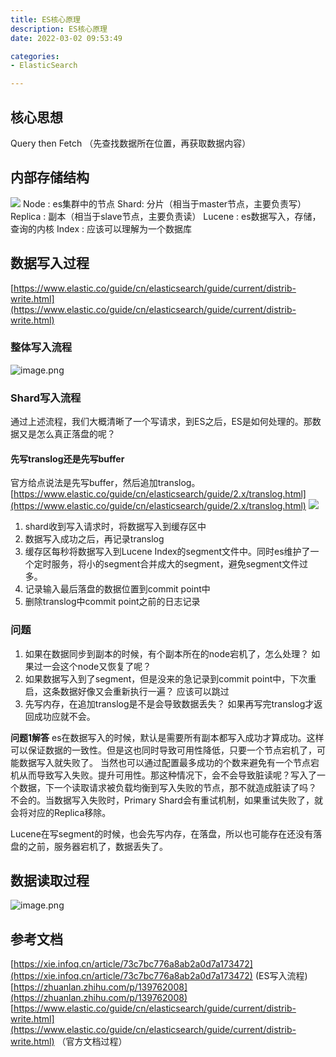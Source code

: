 ```yaml
---
title: ES核心原理
description: ES核心原理
date: 2022-03-02 09:53:49

categories:
- ElasticSearch

---
```

<meta name="referrer" content="no-referrer" />
<!-- more -->

## 核心思想
Query then Fetch （先查找数据所在位置，再获取数据内容）
## 内部存储结构
![](https://cdn.nlark.com/yuque/0/2022/jpeg/21760570/1657874852844-a053a682-5259-4539-bb7a-87b03fdff08f.jpeg)
Node : es集群中的节点
Shard: 分片（相当于master节点，主要负责写）
Replica : 副本（相当于slave节点，主要负责读）
Lucene : es数据写入，存储，查询的内核
Index : 应该可以理解为一个数据库

## 数据写入过程
[https://www.elastic.co/guide/cn/elasticsearch/guide/current/distrib-write.html](https://www.elastic.co/guide/cn/elasticsearch/guide/current/distrib-write.html)
### 整体写入流程

![image.png](https://cdn.nlark.com/yuque/0/2022/png/21760570/1657852744444-905da9a9-2129-4dd6-aa3b-6b56d9e4237f.png#averageHue=%23eef3e9&clientId=u705aa42f-361a-4&from=paste&height=674&id=u92656088&originHeight=674&originWidth=766&originalType=binary&ratio=1&rotation=0&showTitle=false&size=300590&status=done&style=none&taskId=u6be6d4cd-722b-4768-b2b1-6ccbc4fb4ce&title=&width=766)
### Shard写入流程
通过上述流程，我们大概清晰了一个写请求，到ES之后，ES是如何处理的。那数据又是怎么真正落盘的呢？
#### 先写translog还是先写buffer
官方给点说法是先写buffer，然后追加translog。
[https://www.elastic.co/guide/cn/elasticsearch/guide/2.x/translog.html](https://www.elastic.co/guide/cn/elasticsearch/guide/2.x/translog.html)
![](https://cdn.nlark.com/yuque/0/2022/jpeg/21760570/1657953212420-deca01b4-9a55-4383-a49d-0c441f6bcbc0.jpeg)

1. shard收到写入请求时，将数据写入到缓存区中
2. 数据写入成功之后，再记录translog
3. 缓存区每秒将数据写入到Lucene Index的segment文件中。同时es维护了一个定时服务，将小的segment合并成大的segment，避免segment文件过多。
4. 记录输入最后落盘的数据位置到commit point中
5. 删除translog中commit point之前的日志记录

### 问题

1. 如果在数据同步到副本的时候，有个副本所在的node宕机了，怎么处理？ 如果过一会这个node又恢复了呢？
2. 如果数据写入到了segment，但是没来的急记录到commit point中，下次重启，这条数据好像又会重新执行一遍？ 应该可以跳过
3. 先写内存，在追加translog是不是会导致数据丢失？ 如果再写完translog才返回成功应就不会。

**问题1解答**
es在数据写入的时候，默认是需要所有副本都写入成功才算成功。这样可以保证数据的一致性。但是这也同时导致可用性降低，只要一个节点宕机了，可能数据写入就失败了。
当然也可以通过配置最多成功的个数来避免有一个节点宕机从而导致写入失败。提升可用性。那这种情况下，会不会导致脏读呢？写入了一个数据，下一个读取请求被负载均衡到写入失败的节点，那不就造成脏读了吗？
不会的。当数据写入失败时，Primary Shard会有重试机制，如果重试失败了，就会将对应的Replica移除。

Lucene在写segment的时候，也会先写内存，在落盘，所以也可能存在还没有落盘的之前，服务器宕机了，数据丢失了。
## 数据读取过程
![image.png](https://cdn.nlark.com/yuque/0/2022/png/21760570/1657852931891-3af21c69-21f1-459f-b173-f7f4a3a4633d.png#averageHue=%23fcfcfc&clientId=u705aa42f-361a-4&from=paste&height=578&id=ucb9632d8&originHeight=578&originWidth=784&originalType=binary&ratio=1&rotation=0&showTitle=false&size=101278&status=done&style=none&taskId=u44b2b56c-9015-4b14-bf21-124c9f7d241&title=&width=784)



## 参考文档
[https://xie.infoq.cn/article/73c7bc776a8ab2a0d7a173472](https://xie.infoq.cn/article/73c7bc776a8ab2a0d7a173472) (ES写入流程)
[https://zhuanlan.zhihu.com/p/139762008](https://zhuanlan.zhihu.com/p/139762008) 
[https://www.elastic.co/guide/cn/elasticsearch/guide/current/distrib-write.html](https://www.elastic.co/guide/cn/elasticsearch/guide/current/distrib-write.html) （官方文档过程）